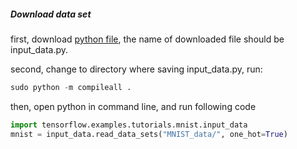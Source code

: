 ##### Download data set

first, download [python file](https://tensorflow.googlesource.com/tensorflow/+/master/tensorflow/examples/tutorials/mnist/input_data.py), the name of downloaded file should be input_data.py.

second, change to directory where saving input_data.py, run:
```python
sudo python -m compileall .
```

then, open python in command line, and run following code

```python
import tensorflow.examples.tutorials.mnist.input_data
mnist = input_data.read_data_sets("MNIST_data/", one_hot=True)
```
